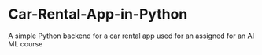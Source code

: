 # Car-Rental-App-in-Python
A simple Python backend for a car rental app used for an assigned for an AI ML course
